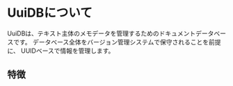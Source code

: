 ﻿UuiDBについて
=============

UuiDBは、テキスト主体のメモデータを管理するためのドキュメントデータベースです。
データベース全体をバージョン管理システムで保守されることを前提に、
UUIDベースで情報を管理します。


## 特徴
